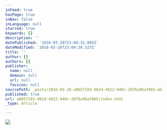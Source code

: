 ```yaml
---
inFeed: true
hasPage: true
inNav: false
inLanguage: null
starred: true
keywords: []
description: ''
datePublished: '2016-03-28T23:06:31.005Z'
dateModified: '2016-03-28T23:04:30.327Z'
title: ''
author: []
authors: []
publisher:
  name: null
  domain: null
  url: null
  favicon: null
sourcePath: _posts/2016-03-28-a0657183-962d-4822-940c-2076a96af865.md
published: true
url: a0657183-962d-4822-940c-2076a96af865/index.html
_type: Article

---
```

![](https://the-grid-user-content.s3-us-west-2.amazonaws.com/9a2967c0-87c7-48e0-acba-ecda7554cf38.jpg)